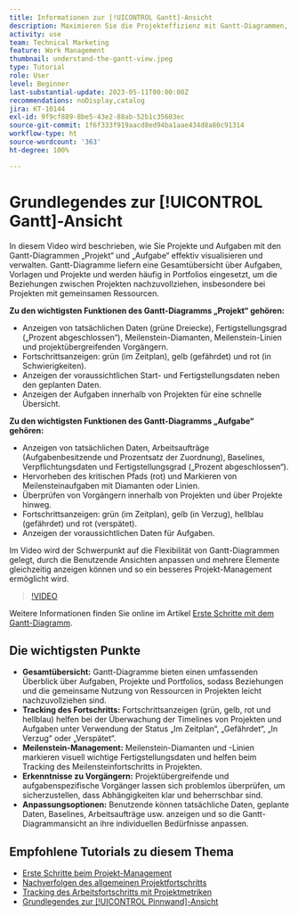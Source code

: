 ```yaml
---
title: Informationen zur [!UICONTROL Gantt]-Ansicht
description: Maximieren Sie die Projekteffizienz mit Gantt-Diagrammen, die eine Gesamtübersicht, Tracking des Fortschritts, Meilenstein-Management, Erkenntnisse zu Vorgängern und anpassbare Optionen zur Optimierung des Aufgaben- und Ressourcen-Managements bieten.
activity: use
team: Technical Marketing
feature: Work Management
thumbnail: understand-the-gantt-view.jpeg
type: Tutorial
role: User
level: Beginner
last-substantial-update: 2023-05-11T00:00:00Z
recommendations: noDisplay,catalog
jira: KT-10144
exl-id: 9f9cf889-8be5-43e2-88ab-52b1c35603ec
source-git-commit: 1f6f333f919aacd8ed94ba1aae434d8a80c91314
workflow-type: ht
source-wordcount: '363'
ht-degree: 100%

---
```


# Grundlegendes zur [!UICONTROL Gantt]-Ansicht

In diesem Video wird beschrieben, wie Sie Projekte und Aufgaben mit den Gantt-Diagrammen „Projekt“ und „Aufgabe“ effektiv visualisieren und verwalten. Gantt-Diagramme liefern eine Gesamtübersicht über Aufgaben, Vorlagen und Projekte und werden häufig in Portfolios eingesetzt, um die Beziehungen zwischen Projekten nachzuvollziehen, insbesondere bei Projekten mit gemeinsamen Ressourcen. 

**Zu den wichtigsten Funktionen des Gantt-Diagramms „Projekt“ gehören:**

* Anzeigen von tatsächlichen Daten (grüne Dreiecke), Fertigstellungsgrad („Prozent abgeschlossen“), Meilenstein-Diamanten, Meilenstein-Linien und projektübergreifenden Vorgängern.
* Fortschrittsanzeigen: grün (im Zeitplan), gelb (gefährdet) und rot (in Schwierigkeiten).
* Anzeigen der voraussichtlichen Start- und Fertigstellungsdaten neben den geplanten Daten.
* Anzeigen der Aufgaben innerhalb von Projekten für eine schnelle Übersicht.

**Zu den wichtigsten Funktionen des Gantt-Diagramms „Aufgabe“ gehören:**

* Anzeigen von tatsächlichen Daten, Arbeitsaufträge (Aufgabenbesitzende und Prozentsatz der Zuordnung), Baselines, Verpflichtungsdaten und Fertigstellungsgrad („Prozent abgeschlossen“).
* Hervorheben des kritischen Pfads (rot) und Markieren von Meilensteinaufgaben mit Diamanten oder Linien.
* Überprüfen von Vorgängern innerhalb von Projekten und über Projekte hinweg.
* Fortschrittsanzeigen: grün (im Zeitplan), gelb (in Verzug), hellblau (gefährdet) und rot (verspätet).
* Anzeigen der voraussichtlichen Daten für Aufgaben.

Im Video wird der Schwerpunkt auf die Flexibilität von Gantt-Diagrammen gelegt, durch die Benutzende Ansichten anpassen und mehrere Elemente gleichzeitig anzeigen können und so ein besseres Projekt-Management ermöglicht wird.

>[!VIDEO](https://video.tv.adobe.com/v/3448015/?quality=12&learn=on&enablevpops&captions=ger)

Weitere Informationen finden Sie online im Artikel [Erste Schritte mit dem Gantt-Diagramm](https://experienceleague.adobe.com/docs/workfront/using/manage-work/the-gantt-chart/gantt-chart-overview/get-started-with-gantt.html?lang=de).

## Die wichtigsten Punkte

* **Gesamtübersicht:** Gantt-Diagramme bieten einen umfassenden Überblick über Aufgaben, Projekte und Portfolios, sodass Beziehungen und die gemeinsame Nutzung von Ressourcen in Projekten leicht nachzuvollziehen sind. 
* **Tracking des Fortschritts:** Fortschrittsanzeigen (grün, gelb, rot und hellblau) helfen bei der Überwachung der Timelines von Projekten und Aufgaben unter Verwendung der Status „Im Zeitplan“, „Gefährdet“, „In Verzug“ oder „Verspätet“. 
* **Meilenstein-Management:** Meilenstein-Diamanten und -Linien markieren visuell wichtige Fertigstellungsdaten und helfen beim Tracking des Meilensteinfortschritts in Projekten. 
* **Erkenntnisse zu Vorgängern:** Projektübergreifende und aufgabenspezifische Vorgänger lassen sich problemlos überprüfen, um sicherzustellen, dass Abhängigkeiten klar und beherrschbar sind. 
* **Anpassungsoptionen:** Benutzende können tatsächliche Daten, geplante Daten, Baselines, Arbeitsaufträge usw. anzeigen und so die Gantt-Diagrammansicht an ihre individuellen Bedürfnisse anpassen.


## Empfohlene Tutorials zu diesem Thema

* [Erste Schritte beim Projekt-Management](/help/manage-work/projects/getting-started-manage-a-project.md)
* [Nachverfolgen des allgemeinen Projektfortschritts](/help/manage-work/projects/track-overall-project-progress.md)
* [Tracking des Arbeitsfortschritts mit Projektmetriken](/help/manage-work/projects/track-work-progress-with-project-metrics.md)
* [Grundlegendes zur [!UICONTROL Pinnwand]-Ansicht](/help/manage-work/projects/understand-the-board-view.md)
